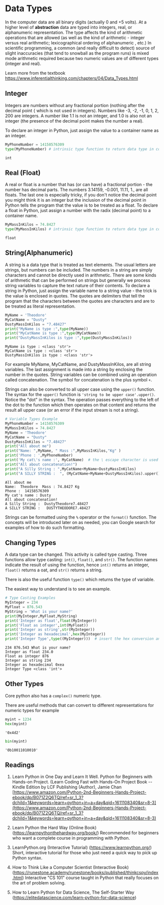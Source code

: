 # Data Types
In the computer data are all binary digits (actually 0 and +5 volts). 
At a higher level of **abstraction** data are typed into integers, real, or alphanumeric representation. 
The type affects the kind of arithmetic operations that are allowed (as well as the kind of arithmetic - integer versus real arithmetic; lexicographical ordering of alphanumeric , etc.)
In scientific programming, a common (and really difficult to detect) source of slight inaccuracies (that tend to snowball as the program runs) is mixed mode arithmetic required because two numeric values are of different types (integer and real).

Learn more from the textbook https://www.inferentialthinking.com/chapters/04/Data_Types.html


## Integer
Integers are numbers without any fractional portion (nothing after the decimal point { which
is not used in integers). Numbers like -3, -2, -1, 0, 1, 2, 200 are integers. A number like 1.1
is not an integer, and 1.0 is also not an integer (the presence of the decimal point makes the
number a real).

To declare an integer in Python, just assign the value to a container name as an integer.   


```python
MyPhoneNumber = 14158576309
type(MyPhoneNumber) # intrinsic type function to return data type in container
```




    int



## Real (Float)
A real or float is a number that has (or can have) a fractional portion - the number has
decimal parts. The numbers 3.14159, -0.001, 11.11, 1., are all floats. 
The last one is especially tricky, if you don't notice the decimal point you might think it is an integer but the
inclusion of the decimal point in Python tells the program that the value is to be treated as a 
float.
To declare a float in Python, just assign a number with the radix (decimal point) to a container name.


```python
MyMassInKilos = 74.8427
type(MyMassInKilos) # intrinsic type function to return data type in container
```




    float



## String(Alphanumeric)
A string is a data type that is treated as text elements. The usual letters are strings, but
numbers can be included. The numbers in a string are simply characters and cannot be
directly used in arithmetic. 
There are some kinds of arithmetic that can be performed on strings but generally we process string variables to capture the text nature of their contents. 
To declare a string in Python, just assign the variable name to a string value - the trick is the value is enclosed in quotes. 
The quotes are delimiters that tell the program that the characters between the quotes are characters and are to be treated as literal representation.


```python
MyName = 'Theodore'
MyCatName = "Dusty"
DustyMassInKilos = "7.48427"
print("MyName is type :",type(MyName))
print("MyCatName is type :",type(MyCatName))
print("DustyMassInKilos is type :",type(DustyMassInKilos))
```

    MyName is type : <class 'str'>
    MyCatName is type : <class 'str'>
    DustyMassInKilos is type : <class 'str'>


For example MyName, MyCatName, and DustyMassInKilos, are all string variables. 
The last assignment is made into a string by enclosing the number in the quotes. 
String variables can be combined using an operation called concatenation. 
The symbol for concatenation is the plus symbol `+`.

Strings can also be converted to all upper case using the `upper()` function. The syntax for
the `upper()` function is `'string to be upper case'.upper()`. 
Notice the "dot" in the syntax. 
The operation passes everything to the left of the dot to the function which then
operates on that content and returns the result all upper case (or an error if the input stream
is not a string).


```python
# Variable Types Example
MyPhoneNumber = 14158576309
MyMassInKilos = 74.8427
MyName = 'Theodore'
MyCatName = "Dusty"
DustyMassInKilos = "7.48427"
print("All about me")
print("Name: ",MyName, " Mass :",MyMassInKilos,"Kg" )
print('Phone : ',MyPhoneNumber)
print('My cat\'s name :', MyCatName)  # the \ escape character is used to get the ' into the literal
print("All about concatenation!")
print("A Silly String : ",MyCatName+MyName+DustyMassInKilos)
print("A SILLY STRING :  ", (MyCatName+MyName+DustyMassInKilos).upper())
```

    All about me
    Name:  Theodore  Mass : 74.8427 Kg
    Phone :  14158576309
    My cat's name : Dusty
    All about concatenation!
    A Silly String :  DustyTheodore7.48427
    A SILLY STRING :   DUSTYTHEODORE7.48427


Strings can be formatted using the `%` operator or the `format()` function. The concepts will
be introduced later on as needed, you can Google search for examples of
how to do such formatting.

## Changing Types
A data type can be changed. 
This activity is called type casting. 
Three functions allow
type casting: `int()`, `float()`, and `str()`. 
The function names indicate the result of using
the function, hence `int()` returns an integer, `float()` returns a 
oat, and `str()` returns a
string.

There is also the useful function `type()` which returns the type of variable.

The easiest way to understand is to see an example. 


```python
# Type Casting Examples
MyInteger = 234
MyFloat = 876.543
MyString = 'What is your name?'
print(MyInteger,MyFloat,MyString)
print('Integer as float',float(MyInteger))
print('Float as integer',int(MyFloat))
print('Integer as string',str(MyInteger))
print('Integer as hexadecimal',hex(MyInteger))
print('Integer Type',type((MyInteger)))  # insert the hex conversion and see what happens!
```

    234 876.543 What is your name?
    Integer as float 234.0
    Float as integer 876
    Integer as string 234
    Integer as hexadecimal 0xea
    Integer Type <class 'int'>


## Other Types

Core python also has a `complex()` numeric type.

There are useful methods that can convert to different representations for numeric types for example


```python
myint = 1234
hex(myint)
```




    '0x4d2'




```python
bin(myint)
```




    '0b10011010010'



## Readings

1. Learn Python in One Day and Learn It Well. Python for Beginners with Hands-on Project. (Learn Coding Fast with Hands-On Project Book -- Kindle Edition by LCF Publishing (Author), Jamie Chan [https://www.amazon.com/Python-2nd-Beginners-Hands-Project-ebook/dp/B071Z2Q6TQ/ref=sr_1_3?dchild=1&keywords=learn+python+in+a+day&qid=1611108340&sr=8-3](https://www.amazon.com/Python-2nd-Beginners-Hands-Project-ebook/dp/B071Z2Q6TQ/ref=sr_1_3?dchild=1&keywords=learn+python+in+a+day&qid=1611108340&sr=8-3)

2. Learn Python the Hard Way (Online Book) (https://learnpythonthehardway.org/book/)  Recommended for beginners who want a complete course in programming with Python.

3. LearnPython.org (Interactive Tutorial) (https://www.learnpython.org/)  Short, interactive tutorial for those who just need a quick way to pick up Python syntax.

4. How to Think Like a Computer Scientist (Interactive Book) (https://runestone.academy/runestone/books/published/thinkcspy/index.html) Interactive "CS 101" course taught in Python that really focuses on the art of problem solving. 

5. How to Learn Python for Data Science, The Self-Starter Way (https://elitedatascience.com/learn-python-for-data-science) 



```python

```
